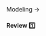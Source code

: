 <link rel="stylesheet" href="{{baseUrl}}/css/textbook.css">

<div class="website-content">

<div id="path">Modeling &rarr; </div>

<div id="title">

#### Review :one:

</div>

<div id="body">



</div>

<div id="extras">

<include src="exercises.md" />

</div>

</div>
